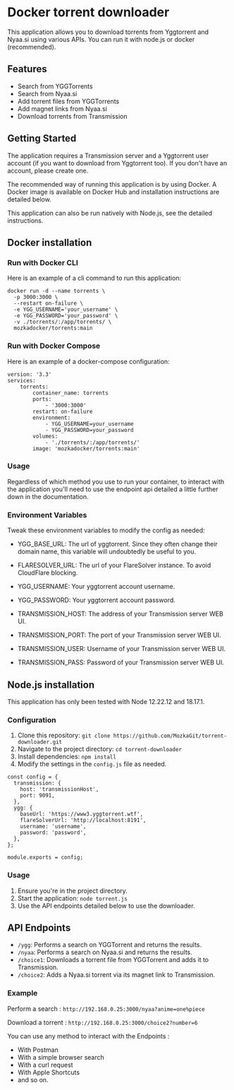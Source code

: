 # Docker torrent downloader

This application allows you to download torrents from Yggtorrent and Nyaa.si using various APIs. You can run it with node.js or docker (recommended).

## Features

- Search from YGGTorrents
- Search from Nyaa.si
- Add torrent files from YGGTorrents
- Add magnet links from Nyaa.si
- Download torrents from Transmission

## Getting Started

The application requires a Transmission server and a Yggtorrent user account (if you want to download from Yggtorrent too). If you don't have an account, please create one.

The recommended way of running this application is by using Docker. A Docker image is available on Docker Hub and installation instructions are detailed below.

This application can also be run natively with Node.js, see the detailed instructions.


## Docker installation

### Run with Docker CLI

Here is an example of a cli command to run this application:

```
docker run -d --name torrents \
  -p 3000:3000 \
  --restart on-failure \
  -e YGG_USERNAME='your_username' \
  -e YGG_PASSWORD='your_password' \
  -v ./torrents/:/app/torrents/ \
  mozkadocker/torrents:main
```

### Run with Docker Compose

Here is an example of a docker-compose configuration:

```
version: '3.3'
services:
    torrents:
        container_name: torrents
        ports:
            - '3000:3000'
        restart: on-failure
        environment:
            - YGG_USERNAME=your_username
            - YGG_PASSWORD=your_password
        volumes:
            - './torrents/:/app/torrents/'
        image: 'mozkadocker/torrents:main'
```

### Usage

Regardless of which method you use to run your container, to interact with the application you'll need to use the endpoint api detailed a little further down in the documentation.

### Environment Variables

Tweak these environment variables to modify the config as needed:

- YGG_BASE_URL: The url of yggtorrent. Since they often change their domain name, this variable will undoubtedly be useful to you.

- FLARESOLVER_URL: The url of your FlareSolver instance. To avoid CloudFlare blocking.

- YGG_USERNAME: Your yggtorrent account username.

- YGG_PASSWORD: Your yggtorrent account password.

- TRANSMISSION_HOST: The address of your Transmission server WEB UI.

- TRANSMISSION_PORT: The port of your Transmission server WEB UI.

- TRANSMISSION_USER: Username of your Transmission server WEB UI.

- TRANSMISSION_PASS: Password of your Transmission server WEB UI.

## Node.js installation

This application has only been tested with Node 12.22.12 and 18.17.1.

### Configuration

1. Clone this repository: `git clone https://github.com/MozkaGit/torrent-downloader.git`
2. Navigate to the project directory: `cd torrent-downloader`
3. Install dependencies: `npm install`
4. Modify the settings in the `config.js` file as needed.

```
const config = {
  transmission: {
    host: 'transmissionHost',
    port: 9091,
  },
  ygg: {
    baseUrl: 'https://www3.yggtorrent.wtf',
    flareSolverUrl: 'http://localhost:8191',
    username: 'username',
    password: 'password',
  },
};

module.exports = config;
```

### Usage
1. Ensure you're in the project directory.
2. Start the application: `node torrent.js`
3. Use the API endpoints detailed below to use the downloader.

## API Endpoints
- `/ygg`: Performs a search on YGGTorrent and returns the results.
- `/nyaa`: Performs a search on Nyaa.si and returns the results.
- `/choice1`: Downloads a torrent file from YGGTorrent and adds it to Transmission.
- `/choice2`: Adds a Nyaa.si torrent via its magnet link to Transmission.

### Example

Perform a search : `http://192.168.0.25:3000/nyaa?anime=one%piece`

Download a torrent : `http://192.168.0.25:3000/choice2?number=6`

You can use any method to interact with the Endpoints :

- With Postman
- With a simple browser search
- With a curl request
- With Apple Shortcuts
- and so on.